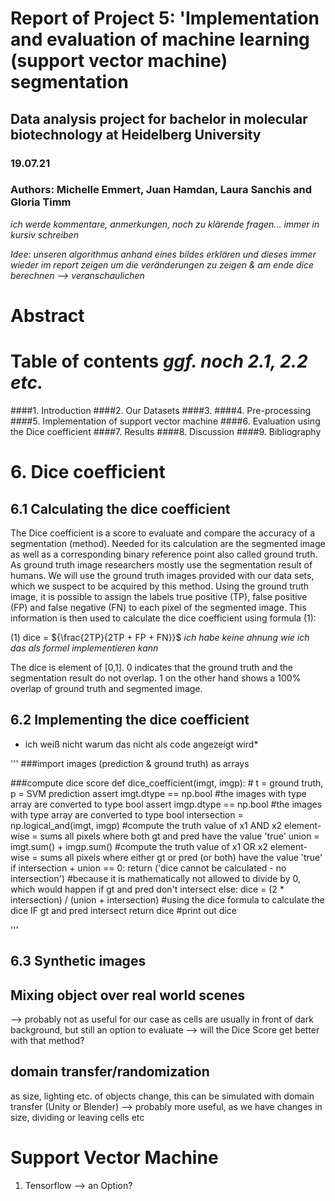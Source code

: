 # Report of Project 5: 'Implementation and evaluation of machine learning (support vector machine) segmentation
## Data analysis project for bachelor in molecular biotechnology at Heidelberg University
### 19.07.21
### Authors: Michelle Emmert, Juan Hamdan, Laura Sanchis and Gloria Timm

*ich werde kommentare, anmerkungen, noch zu klärende fragen... immer in kursiv schreiben* 

*Idee: unseren algorithmus anhand eines bildes erklären und dieses immer wieder im report zeigen um die veränderungen 
zu zeigen & am ende dice berechnen --> veranschaulichen*


# Abstract





# Table of contents *ggf. noch 2.1, 2.2 etc.*
####1. Introduction
####2. Our Datasets
####3. 
####4. Pre-processing
####5. Implementation of support vector machine
####6. Evaluation using the Dice coefficient
####7. Results
####8. Discussion
####9. Bibliography





# 6. Dice coefficient
## 6.1 Calculating the dice coefficient

The Dice coefficient is a score to evaluate and compare the accuracy of a segmentation (method).
Needed for its calculation are the segmented image as well as a corresponding binary reference point also called 
ground truth.
As ground truth image researchers mostly use the segmentation result of humans. We will use the ground truth images 
provided with our data sets, which we suspect to be acquired by this method.
Using the ground truth image, it is possible to assign the labels true positive (TP), false positive (FP) and false 
negative (FN) to each pixel of the segmented image.
This information is then used to calculate the dice coefficient using formula (1):

(1) dice = ${\frac{2TP}{2TP + FP + FN}}$ 
*ich habe keine ahnung wie ich das als formel implementieren kann*

The dice is element of [0,1]. 0 indicates that the ground truth and the segmentation result do not overlap. 1 on the 
other hand shows a 100% overlap of ground truth and segmented image.

## 6.2 Implementing the dice coefficient
* ich weiß nicht warum das nicht als code angezeigt wird* 

'''
###import images (prediction & ground truth) as arrays

###compute dice score
def dice_coefficient(imgt, imgp):  # t = ground truth, p = SVM prediction
    assert imgt.dtype == np.bool #the images with type array are converted to type bool
    assert imgp.dtype == np.bool #the images with type array are converted to type bool
    intersection = np.logical_and(imgt, imgp) #compute the truth value of x1 AND x2 element-wise = sums all pixels where both gt and pred have the value 'true'
    union = imgt.sum() + imgp.sum() #compute the truth value of x1 OR x2 element-wise = sums all pixels where either gt or pred (or both) have the value 'true'
    if intersection + union == 0:
        return ('dice cannot be calculated - no intersection') #because it is mathematically not allowed to divide by 0, which would happen if gt and pred don't intersect
    else:
        dice = (2 * intersection) / (union + intersection) #using the dice formula to calculate the dice IF gt and pred intersect
        return dice #print out dice

'''


## 6.3 Synthetic images
## Mixing object over real world scenes
--> probably not as useful for our case as cells are usually in front of dark background, but still an option to evaluate --> will the Dice Score get better with that method?

## domain transfer/randomization
as size, lighting etc. of objects change, this can be simulated with domain transfer (Unity or Blender)
--> probably more useful, as we have changes in size, dividing or leaving cells etc


# Support Vector Machine

1. Tensorflow --> an Option?



